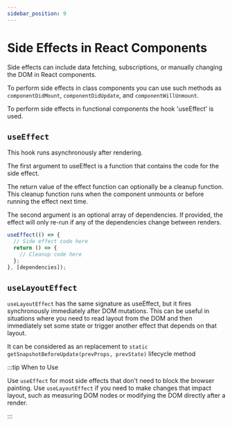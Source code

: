 ```yaml
---
sidebar_position: 9
---
```


# Side Effects in React Components

Side effects can include data fetching, subscriptions, or manually changing the
DOM in React components.

To perform side effects in class components you can use such methods as
`componentDidMount`, `componentDidUpdate`, and `componentWillUnmount`.

To perform side effects in functional components the hook 'useEffect' is used.

## `useEffect`

This hook runs asynchronously after rendering.

The first argument to useEffect is a function that contains the code for the
side effect.

The return value of the effect function can optionally be a cleanup function.
This cleanup function runs when the component unmounts or before running the
effect next time.

The second argument is an optional array of dependencies. If provided, the
effect will only re-run if any of the dependencies change between renders.

```javascript
useEffect(() => {
  // Side effect code here
  return () => {
    // Cleanup code here
  };
}, [dependencies]);
```

## `useLayoutEffect`

`useLayoutEffect` has the same signature as useEffect, but it fires
synchronously immediately after DOM mutations. This can be useful in situations
where you need to read layout from the DOM and then immediately set some state
or trigger another effect that depends on that layout.

It can be considered as an replacement to
`static getSnapshotBeforeUpdate(prevProps, prevState)` lifecycle method

:::tip When to Use

Use `useEffect` for most side effects that don't need to block the browser
painting. Use `useLayoutEffect` if you need to make changes that impact layout,
such as measuring DOM nodes or modifying the DOM directly after a render.

:::
